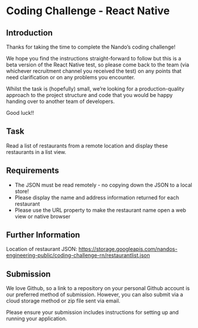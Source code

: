 # Coding Challenge - React Native

## Introduction

Thanks for taking the time to complete the Nando’s coding challenge!

We hope you find the instructions straight-forward to follow but this is a beta version of the React Native test, so please come back to the team (via whichever recruitment channel you received the test) on any points that need clarification or on any problems you encounter.

Whilst the task is (hopefully) small, we’re looking for a production-quality approach to the project structure and code that you would be happy handing over to another team of developers.

Good luck!!

## Task

Read a list of restaurants from a remote location and display these restaurants in a list view.

## Requirements

- The JSON must be read remotely - no copying down the JSON to a local store!
- Please display the name and address information returned for each restaurant
- Please use the URL property to make the restaurant name open a web view or native browser

## Further Information

Location of restaurant JSON: https://storage.googleapis.com/nandos-engineering-public/coding-challenge-rn/restaurantlist.json

## Submission

We love Github, so a link to a repository on your personal Github account is our preferred method of submission. However, you can also submit via a cloud storage method or zip file sent via email.

Please ensure your submission includes instructions for setting up and running your application.
